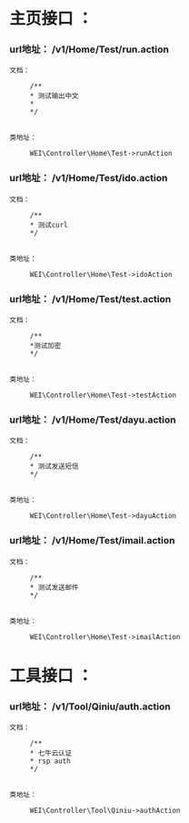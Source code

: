 
# 主页接口 ：
### url地址： /v1/Home/Test/run.action

```
文档：

     /**
     * 测试输出中文
     *
     */


类地址： 

     WEI\Controller\Home\Test->runAction
```




### url地址： /v1/Home/Test/ido.action

```
文档：

     /**
     * 测试curl
     */


类地址： 

     WEI\Controller\Home\Test->idoAction
```




### url地址： /v1/Home/Test/test.action

```
文档：

     /**
     *测试加密
     */


类地址： 

     WEI\Controller\Home\Test->testAction
```




### url地址： /v1/Home/Test/dayu.action

```
文档：

     /**
     * 测试发送短信
     */


类地址： 

     WEI\Controller\Home\Test->dayuAction
```




### url地址： /v1/Home/Test/imail.action

```
文档：

     /**
     * 测试发送邮件
     */


类地址： 

     WEI\Controller\Home\Test->imailAction
```





# 工具接口 ：
### url地址： /v1/Tool/Qiniu/auth.action

```
文档：

     /**
     * 七牛云认证
     * rsp auth
     */


类地址： 

     WEI\Controller\Tool\Qiniu->authAction
```




